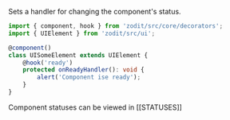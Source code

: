 Sets a handler for changing the component's status.

```ts
import { component, hook } from 'zodit/src/core/decorators';
import { UIElement } from 'zodit/src/ui';

@component()
class UISomeElement extends UIElement {
	@hook('ready')
	protected onReadyHandler(): void {
		alert('Component ise ready');
	}
}
```

Component statuses can be viewed in [[STATUSES]]
